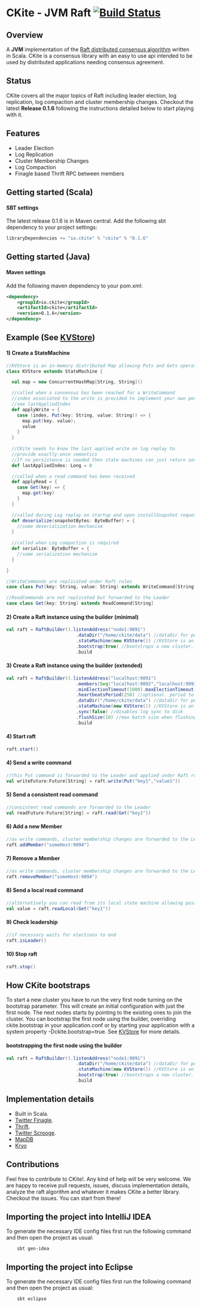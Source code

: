CKite - JVM Raft [![Build Status](https://api.travis-ci.org/pablosmedina/ckite.png)](https://travis-ci.org/pablosmedina/ckite)
=====

## Overview

A __JVM__ implementation of the [Raft distributed consensus algorithm](http://raftconsensus.github.io/) written in Scala. CKite is a consensus library with an easy to use api intended to be used by distributed applications needing consensus agreement. 

## Status

CKite covers all the major topics of Raft including leader election, log replication, log compaction and cluster membership changes. Checkout the latest __Release 0.1.6__ following the instructions detailed below to start playing with it. 

## Features

* Leader Election
* Log Replication
* Cluster Membership Changes
* Log Compaction
* Finagle based Thrift RPC between members


## Getting started (Scala)

#### SBT settings

The latest release 0.1.6 is in Maven central. Add the following sbt dependency to your project settings:

```scala
libraryDependencies += "io.ckite" % "ckite" % "0.1.6"
```

## Getting started (Java)

#### Maven settings

Add the following maven dependency to your pom.xml:

```xml
<dependency>
	<groupId>io.ckite</groupId>
	<artifactId>ckite</artifactId>
	<version>0.1.6</version>
</dependency>
```


## Example (See [KVStore](https://github.com/pablosmedina/kvstore))

#### 1) Create a StateMachine
```scala
//KVStore is an in-memory distributed Map allowing Puts and Gets operations
class KVStore extends StateMachine {

  val map = new ConcurrentHashMap[String, String]()

  //called when a consensus has been reached for a WriteCommand
  //index associated to the write is provided to implement your own persistent semantics
  //see lastAppliedIndex
  def applyWrite = {
    case (index, Put(key: String, value: String)) => {
      map.put(key, value);
      value
    }
  }
  
  //CKite needs to know the last applied write on log replay to 
  //provide exactly-once semantics
  //If no persistence is needed then state machines can just return zero
  def lastAppliedIndex: Long = 0

  //called when a read command has been received
  def applyRead = {
    case Get(key) => {
      map.get(key)
    }
  }

  //called during Log replay on startup and upon installSnapshot requests
  def deserialize(snapshotBytes: ByteBuffer) = {
	//some deserialization mechanism
  }
 
  //called when Log compaction is required
  def serialize: ByteBuffer = {
	//some serialization mechanism
  }

}

//WriteCommands are replicated under Raft rules
case class Put(key: String, value: String) extends WriteCommand[String]

//ReadCommands are not replicated but forwarded to the Leader
case class Get(key: String) extends ReadCommand[String]
```
#### 2) Create a Raft instance using the builder (minimal)
```scala
val raft = RaftBuilder().listenAddress("node1:9091")
                          .dataDir("/home/ckite/data") //dataDir for persistent state (log, terms, snapshots, etc...)
                          .stateMachine(new KVStore()) //KVStore is an implementation of the StateMachine trait
                          .bootstrap(true) //bootstraps a new cluster. only needed just the first time for the very first node
                          .build
```

#### 3) Create a Raft instance using the builder (extended)
```scala
val raft = RaftBuilder().listenAddress("localhost:9091")
                          .members(Seq("localhost:9092","localhost:9093")) //optional seeds to join the cluster
                          .minElectionTimeout(1000).maxElectionTimeout(1500) //optional
                          .heartbeatsPeriod(250) //optional. period to send heartbeats interval when being Leader
                          .dataDir("/home/ckite/data") //dataDir for persistent state (log, terms, snapshots, etc...)
                          .stateMachine(new KVStore()) //KVStore is an implementation of the StateMachine trait
                          .sync(false) //disables log sync to disk
                          .flushSize(10) //max batch size when flushing log to disk
                          .build
```
#### 4) Start raft
```scala
raft.start()
```

#### 4) Send a write command
```scala
//this Put command is forwarded to the Leader and applied under Raft rules
val writeFuture:Future[String] = raft.write(Put("key1","value1")) 
```

#### 5) Send a consistent read command
```scala
//consistent read commands are forwarded to the Leader
val readFuture:Future[String] = raft.read(Get("key1")) 
```
#### 6) Add a new Member
```scala
//as write commands, cluster membership changes are forwarded to the Leader
raft.addMember("someHost:9094")
```

#### 7) Remove a Member
```scala
//as write commands, cluster membership changes are forwarded to the Leader
raft.removeMember("someHost:9094")
```

#### 8) Send a local read command
```scala
//alternatively you can read from its local state machine allowing possible stale values
val value = raft.readLocal(Get("key1")) 
```

#### 9) Check leadership
```scala
//if necessary waits for elections to end
raft.isLeader() 
```
#### 10) Stop raft
```scala
raft.stop()
```

## How CKite bootstraps

To start a new cluster you have to run the very first node turning on the bootstrap parameter. This will create an initial configuration with just the first node. The next nodes starts by pointing to the existing ones to join the cluster. 
You can bootstrap the first node using the builder, overriding ckite.bootstrap in your application.conf or by starting your application with a system property -Dckite.bootstrap=true. See [KVStore](https://github.com/pablosmedina/kvstore) for more details.

#### bootstrapping the first node using the builder
```scala
val raft = RaftBuilder().listenAddress("node1:9091")
                          .dataDir("/home/ckite/data") //dataDir for persistent state (log, terms, snapshots, etc...)
                          .stateMachine(new KVStore()) //KVStore is an implementation of the StateMachine trait
                          .bootstrap(true) //bootstraps a new cluster. only needed just the first time for the very first node
                          .build
```
## Implementation details

  * Built in Scala.
  * [Twitter Finagle](http://twitter.github.io/finagle/).
  * [Thrift](http://thrift.apache.org/).
  * [Twitter Scrooge](http://twitter.github.io/scrooge/).
  * [MapDB](http://www.mapdb.org/)
  * [Kryo](https://github.com/EsotericSoftware/kryo)


## Contributions

Feel free to contribute to CKite!. Any kind of help will be very welcome. We are happy to receive pull requests, issues, discuss implementation details, analyze the raft algorithm and whatever it makes CKite a better library. Checkout the issues. You can start from there!


## Importing the project into IntelliJ IDEA

To generate the necessary IDE config files first run the following command and then open the project as usual:

        sbt gen-idea
        
## Importing the project into Eclipse

To generate the necessary IDE config files first run the following command and then open the project as usual:

        sbt eclipse
